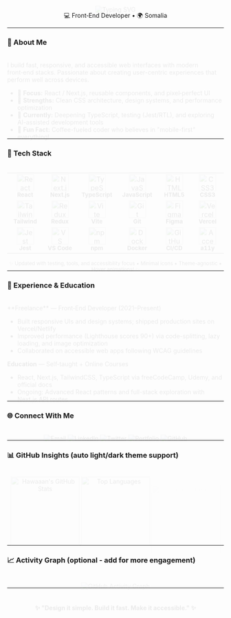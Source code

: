 <!-- Profile README that appears on your GitHub profile -->

<style>
  /* Simple CSS animations for GitHub README - works in most renders */
  @keyframes fadeInUp {
    from {
      opacity: 0;
      transform: translateY(20px);
    }
    to {
      opacity: 1;
      transform: translateY(0);
    }
  }
  @keyframes pulse {
    0% { transform: scale(1); }
    50% { transform: scale(1.05); }
    100% { transform: scale(1); }
  }
  @keyframes spin {
    from { transform: rotate(0deg); }
    to { transform: rotate(360deg); }
  }
  .fade-in-section {
    animation: fadeInUp 1s ease-out forwards;
    opacity: 0;
  }
  .pulse-icon:hover {
    animation: pulse 0.6s ease-in-out;
  }
  .spin-icon:hover {
    animation: spin 1s linear;
  }
  /* Stagger animations for tech stack */
  .tech-row td {
    animation-delay: calc(0.1s * var(--order));
  }
</style>

<p align="center">
  <img src="https://readme-typing-svg.demolab.com?font=Inter&weight=700&size=28&duration=2800&pause=900&color=00BFFF&center=true&vCenter=true&width=720&lines=Hi%2C+I'm+Hawaaan+%F0%9F%91%8B;Front%E2%80%91End+Developer;Clean+UI+%E2%80%A2+Accessible+Design+%E2%80%A2+Fast+Apps" alt="Typing SVG" class="fade-in-section" />
</p>

<p align="center">
  💻 Front‑End Developer • 🌍 Somalia  
</p>

---

### 🧠 About Me

<div class="fade-in-section">
I build fast, responsive, and accessible web interfaces with modern front‑end stacks. Passionate about creating user-centric experiences that perform well across devices.

* 🎯 **Focus:** React / Next.js, reusable components, and pixel‑perfect UI
* 🧩 **Strengths:** Clean CSS architecture, design systems, and performance optimization
* 🌱 **Currently:** Deepening TypeScript, testing (Jest/RTL), and exploring AI-assisted development tools
* 🚀 **Fun Fact:** Coffee-fueled coder who believes in "mobile-first" everything!
</div>

---

### 🧰 Tech Stack

<div align="center" class="fade-in-section">

<table class="tech-stack-table">
  <tr class="tech-row" style="--order: 1;">
    <td align="center" width="90">
      <img src="https://cdn.jsdelivr.net/gh/devicons/devicon/icons/react/react-original.svg" width="40" height="40" alt="React" class="pulse-icon"/><br/>
      <sub><b>React</b></sub>
    </td>
    <td align="center" width="90">
      <img src="https://cdn.jsdelivr.net/gh/devicons/devicon/icons/nextjs/nextjs-original.svg" width="40" height="40" alt="Next.js" class="pulse-icon"/><br/>
      <sub><b>Next.js</b></sub>
    </td>
    <td align="center" width="90">
      <img src="https://cdn.jsdelivr.net/gh/devicons/devicon/icons/typescript/typescript-original.svg" width="40" height="40" alt="TypeScript" class="pulse-icon"/><br/>
      <sub><b>TypeScript</b></sub>
    </td>
    <td align="center" width="90">
      <img src="https://cdn.jsdelivr.net/gh/devicons/devicon/icons/javascript/javascript-original.svg" width="40" height="40" alt="JavaScript" class="pulse-icon"/><br/>
      <sub><b>JavaScript</b></sub>
    </td>
    <td align="center" width="90">
      <img src="https://cdn.jsdelivr.net/gh/devicons/devicon/icons/html5/html5-original.svg" width="40" height="40" alt="HTML5" class="pulse-icon"/><br/>
      <sub><b>HTML5</b></sub>
    </td>
    <td align="center" width="90">
      <img src="https://cdn.jsdelivr.net/gh/devicons/devicon/icons/css3/css3-original.svg" width="40" height="40" alt="CSS3" class="pulse-icon"/><br/>
      <sub><b>CSS3</b></sub>
    </td>
  </tr>
  <tr class="tech-row" style="--order: 2;">
    <td align="center" width="90">
      <img src="https://cdn.jsdelivr.net/gh/devicons/devicon/icons/tailwindcss/tailwindcss-plain.svg" width="40" height="40" alt="TailwindCSS" class="pulse-icon"/><br/>
      <sub><b>Tailwind</b></sub>
    </td>
    <td align="center" width="90">
      <img src="https://cdn.jsdelivr.net/gh/devicons/devicon/icons/redux/redux-original.svg" width="40" height="40" alt="Redux Toolkit" class="pulse-icon"/><br/>
      <sub><b>Redux</b></sub>
    </td>
    <td align="center" width="90">
      <img src="https://cdn.jsdelivr.net/gh/devicons/devicon/icons/vite/vite-original.svg" width="40" height="40" alt="Vite" class="pulse-icon"/><br/>
      <sub><b>Vite</b></sub>
    </td>
    <td align="center" width="90">
      <img src="https://cdn.jsdelivr.net/gh/devicons/devicon/icons/git/git-original.svg" width="40" height="40" alt="Git" class="spin-icon"/><br/>
      <sub><b>Git</b></sub>
    </td>
    <td align="center" width="90">
      <img src="https://cdn.jsdelivr.net/gh/devicons/devicon/icons/figma/figma-original.svg" width="40" height="40" alt="Figma" class="pulse-icon"/><br/>
      <sub><b>Figma</b></sub>
    </td>
    <td align="center" width="90">
      <img src="https://cdn.jsdelivr.net/gh/devicons/devicon/icons/vercel/vercel-original.svg" width="40" height="40" alt="Vercel" class="pulse-icon"/><br/>
      <sub><b>Vercel</b></sub>
    </td>
  </tr>
  <tr class="tech-row" style="--order: 3;">
    <td align="center" width="90">
      <img src="https://cdn.jsdelivr.net/gh/devicons/devicon/icons/jest/jest-plain.svg" width="40" height="40" alt="Jest" class="pulse-icon"/><br/>
      <sub><b>Jest</b></sub>
    </td>
    <td align="center" width="90">
      <img src="https://cdn.jsdelivr.net/gh/devicons/devicon/icons/vscode/vscode-original.svg" width="40" height="40" alt="VS Code" class="pulse-icon"/><br/>
      <sub><b>VS Code</b></sub>
    </td>
    <td align="center" width="90">
      <img src="https://cdn.jsdelivr.net/gh/devicons/devicon/icons/npm/npm-original-wordmark.svg" width="40" height="40" alt="npm" class="pulse-icon"/><br/>
      <sub><b>npm</b></sub>
    </td>
    <td align="center" width="90">
      <img src="https://cdn.jsdelivr.net/gh/devicons/devicon/icons/docker/docker-original.svg" width="40" height="40" alt="Docker" class="spin-icon"/><br/>
      <sub><b>Docker</b></sub>
    </td>
    <td align="center" width="90">
      <img src="https://cdn.jsdelivr.net/gh/devicons/devicon/icons/githubactions/githubactions-original.svg" width="40" height="40" alt="GitHub Actions" class="pulse-icon"/><br/>
      <sub><b>CI/CD</b></sub>
    </td>
    <td align="center" width="90">
      <img src="https://cdn.jsdelivr.net/gh/devicons/devicon/icons/accessibility/accessibility-plain.svg" width="40" height="40" alt="Accessibility" class="pulse-icon"/><br/>
      <sub><b>a11y</b></sub>
    </td>
  </tr>
</table>

<sub>✨ Updated with testing, tools, and accessibility focus • Minimal icons • Theme-agnostic • Hover animations! ✨</sub>

</div>

---

### 💼 Experience & Education

<div class="fade-in-section">
**Freelance** — Front‑End Developer (2021–Present)

* Built responsive UIs and design systems; shipped production sites on Vercel/Netlify
* Improved performance (Lighthouse scores 90+) via code-splitting, lazy loading, and image optimization
* Collaborated on accessible web apps following WCAG guidelines

**Education** — Self‑taught + Online Courses

* React, Next.js, TailwindCSS, TypeScript via freeCodeCamp, Udemy, and official docs
* Ongoing: Advanced React patterns and full-stack exploration with Next.js API routes
</div>

---

### 🌐 Connect With Me

<p align="center" class="fade-in-section">
  <a href="mailto:YOUR_EMAIL"><img src="https://img.shields.io/badge/Email-YOUR__EMAIL-blue?logo=gmail" alt="Email" class="pulse-icon" /></a>
  <a href="https://www.linkedin.com/in/YOUR_LINKEDIN"><img src="https://img.shields.io/badge/LinkedIn-Hawaaan-blue?logo=linkedin" alt="LinkedIn" class="pulse-icon" /></a>
  <a href="https://twitter.com/YOUR_HANDLE"><img src="https://img.shields.io/badge/Twitter-@YOUR__HANDLE-blue?logo=twitter" alt="Twitter" class="pulse-icon" /></a>
  <a href="https://YOUR_SITE"><img src="https://img.shields.io/badge/Portfolio-YOUR__SITE-brightgreen?logo=firefox" alt="Portfolio" class="pulse-icon" /></a>
  <a href="https://github.com/Hawaaan?tab=repositories"><img src="https://img.shields.io/badge/GitHub-Projects-black?logo=github" alt="GitHub" class="spin-icon" /></a>
</p>

---

### 📊 GitHub Insights (auto light/dark theme support)

<p align="center" class="fade-in-section">
  <picture>
    <source media="(prefers-color-scheme: dark)" srcset="https://github-readme-stats.vercel.app/api?username=Hawaaan&show_icons=true&theme=radical&hide_border=true" />
    <source media="(prefers-color-scheme: light)" srcset="https://github-readme-stats.vercel.app/api?username=Hawaaan&show_icons=true&theme=default&hide_border=true" />
    <img alt="Hawaaan's GitHub Stats" src="https://github-readme-stats.vercel.app/api?username=Hawaaan&show_icons=true&theme=default&hide_border=true" height="160" class="pulse-icon" />
  </picture>

  <picture>
    <source media="(prefers-color-scheme: dark)" srcset="https://github-readme-stats.vercel.app/api/top-langs/?username=Hawaaan&layout=compact&theme=radical&hide_border=true" />
    <source media="(prefers-color-scheme: light)" srcset="https://github-readme-stats.vercel.app/api/top-langs/?username=Hawaaan&layout=compact&theme=default&hide_border=true" />
    <img alt="Top Languages" src="https://github-readme-stats.vercel.app/api/top-langs/?username=Hawaaan&layout=compact&theme=default&hide_border=true" height="160" class="pulse-icon" />
  </picture>

  <img src="https://github-readme-streak-stats.herokuapp.com/?user=Hawaaan&theme=radical&hide_border=true" alt="GitHub Streak" height="160" class="fade-in-section" />
</p>

---

### 📈 Activity Graph (optional - add for more engagement)

<p align="center">
  <img src="https://github-readme-activity-graph.vercel.app/graph?username=Hawaaan&theme=react-dark&hide_border=true" alt="GitHub Activity Graph" class="fade-in-section" />
</p>

---

<h4 align="center" class="fade-in-section">✨ "Design it simple. Build it fast. Make it accessible." ✨</h4>

<!-- Updated version with animations: Added CSS keyframes for fade-in-up (on scroll-like effect), pulse on hover for icons/badges, and spin for select icons (Git/Docker/GitHub). Tech stack rows stagger with animation delays. Note: GitHub's Markdown renderer supports basic CSS animations, but results may vary by viewer (e.g., works best on desktop). For more advanced animations, consider external embeds. Replace placeholders before publishing! -->
